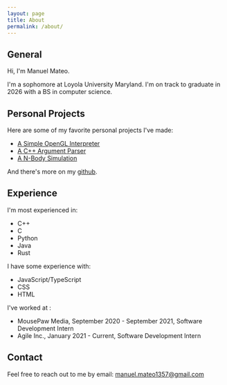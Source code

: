 ```yaml
---
layout: page
title: About
permalink: /about/
---
```



## General

Hi, I'm Manuel Mateo.

I'm a sophomore at Loyola University Maryland. I'm on track to graduate in 2026 with a BS in computer science.

## Personal Projects

Here are some of my favorite personal projects I've made:

- [A Simple OpenGL Interpreter](https://github.com/yekyam/SOGL-Renderer)
- [A C++ Argument Parser](https://github.com/yekyam/YAGP)
- [A N-Body Simulation](https://github.com/yekyam/N-Body-Sim)

And there's more on my [github](https://github.com/yekyam).


## Experience

I'm most experienced in:
- C++
- C
- Python
- Java
- Rust

I have some experience with:
- JavaScript/TypeScript
- CSS
- HTML

I've worked at :
- MousePaw Media, September 2020 - September 2021, Software Development Intern
- Agile Inc., January 2021 - Current, Software Development Intern

## Contact

Feel free to reach out to me by email: manuel.mateo1357@gmail.com


